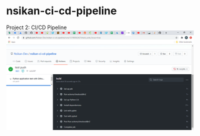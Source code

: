 # nsikan-ci-cd-pipeline
Project 2: CI/CD Pipeline
![Image of GitHub Actions](https://github.com/Nsikan-Dev/nsikan-ci-cd-pipeline/blob/main/GitHub_Actions_Build.png)
